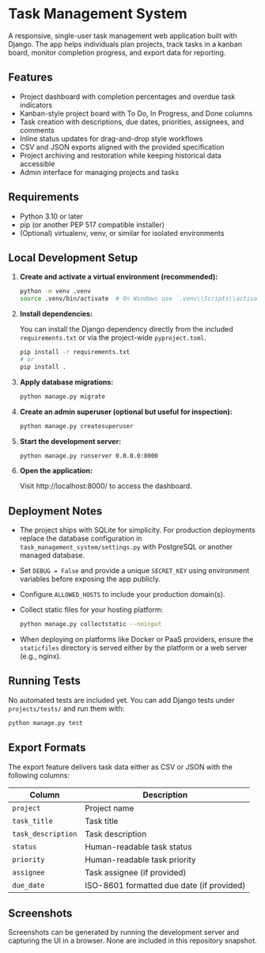 # Task Management System

A responsive, single-user task management web application built with Django. The app helps individuals plan projects, track tasks in a kanban board, monitor completion progress, and export data for reporting.

## Features

- Project dashboard with completion percentages and overdue task indicators
- Kanban-style project board with To Do, In Progress, and Done columns
- Task creation with descriptions, due dates, priorities, assignees, and comments
- Inline status updates for drag-and-drop style workflows
- CSV and JSON exports aligned with the provided specification
- Project archiving and restoration while keeping historical data accessible
- Admin interface for managing projects and tasks

## Requirements

- Python 3.10 or later
- pip (or another PEP 517 compatible installer)
- (Optional) virtualenv, venv, or similar for isolated environments

## Local Development Setup

1. **Create and activate a virtual environment (recommended):**

   ```bash
   python -m venv .venv
   source .venv/bin/activate  # On Windows use `.venv\\Scripts\\activate`
   ```

2. **Install dependencies:**

   You can install the Django dependency directly from the included `requirements.txt` or via the project-wide `pyproject.toml`.

   ```bash
   pip install -r requirements.txt
   # or
   pip install .
   ```

3. **Apply database migrations:**

   ```bash
   python manage.py migrate
   ```

4. **Create an admin superuser (optional but useful for inspection):**

   ```bash
   python manage.py createsuperuser
   ```

5. **Start the development server:**

   ```bash
   python manage.py runserver 0.0.0.0:8000
   ```

6. **Open the application:**

   Visit http://localhost:8000/ to access the dashboard.

## Deployment Notes

- The project ships with SQLite for simplicity. For production deployments replace the database configuration in `task_management_system/settings.py` with PostgreSQL or another managed database.
- Set `DEBUG = False` and provide a unique `SECRET_KEY` using environment variables before exposing the app publicly.
- Configure `ALLOWED_HOSTS` to include your production domain(s).
- Collect static files for your hosting platform:

  ```bash
  python manage.py collectstatic --noinput
  ```

- When deploying on platforms like Docker or PaaS providers, ensure the `staticfiles` directory is served either by the platform or a web server (e.g., nginx).

## Running Tests

No automated tests are included yet. You can add Django tests under `projects/tests/` and run them with:

```bash
python manage.py test
```

## Export Formats

The export feature delivers task data either as CSV or JSON with the following columns:

| Column           | Description                                 |
| ---------------- | ------------------------------------------- |
| `project`        | Project name                                |
| `task_title`     | Task title                                   |
| `task_description` | Task description                            |
| `status`         | Human-readable task status                  |
| `priority`       | Human-readable task priority                |
| `assignee`       | Task assignee (if provided)                 |
| `due_date`       | ISO-8601 formatted due date (if provided)   |

## Screenshots

Screenshots can be generated by running the development server and capturing the UI in a browser. None are included in this repository snapshot.
